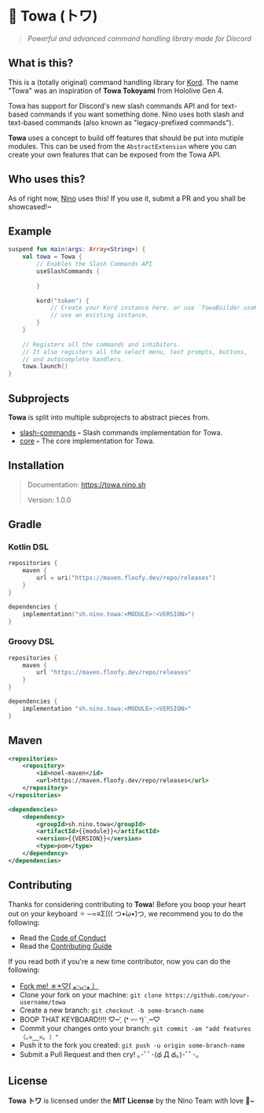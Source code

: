 # 👾 Towa (トワ)
> *Powerful and advanced command handling library made for Discord*

## What is this?
This is a (totally original) command handling library for [Kord](https://github.com/kordlib/kord). The name "Towa" was an inspiration
of **Towa Tokoyami** from Hololive Gen 4.

Towa has support for Discord's new slash commands API and for text-based commands if you want something done. Nino uses both slash
and text-based commands (also known as "legacy-prefixed commands").

**Towa** uses a concept to build off features that should be put into mutiple modules. This can be used from the `AbstractExtension`
where you can create your own features that can be exposed from the Towa API.

## Who uses this?
As of right now, [Nino](https://nino.sh) uses this! If you use it, submit a PR and you shall be showcased!~

## Example
```kotlin
suspend fun main(args: Array<String>) {
    val towa = Towa {
        // Enables the Slash Commands API
        useSlashCommands {
            
        }
        
        kord("token") {
            // Create your Kord instance here, or use `TowaBuilder.useKord` to
            // use an existing instance.
        }
    }
    
    // Registers all the commands and inhibitors.
    // It also registers all the select menu, text prompts, buttons,
    // and autocomplete handlers.
    towa.launch()
}
```

## Subprojects
**Towa** is split into multiple subprojects to abstract pieces from.

- [slash-commands](./slash-commands) **-** Slash commands implementation for Towa.
- [core](./core) **-** The core implementation for Towa.

## Installation
> Documentation: https://towa.nino.sh
>
> Version: 1.0.0

## Gradle
### Kotlin DSL
```kotlin
repositories {
    maven {
        url = uri("https://maven.floofy.dev/repo/releases")
    }
}

dependencies {
    implementation("sh.nino.towa:<MODULE>:<VERSION>")
}
```

### Groovy DSL
```groovy
repositories {
    maven {
        url "https://maven.floofy.dev/repo/releases"
    }
}

dependencies {
    implementation "sh.nino.towa:<MODULE>:<VERSION>"
}
```

## Maven
```xml
<repositories>
    <repository>
        <id>noel-maven</id>
        <url>https://maven.floofy.dev/repo/releases</url>
    </repository>
</repositories>
```

```xml
<dependencies>
    <dependency>
        <groupId>sh.nino.towa</groupId>
        <artifactId>{{module}}</artifactId>
        <version>{{VERSION}}</version>
        <type>pom</type>
    </dependency>
</dependencies>
```

## Contributing
Thanks for considering contributing to **Towa**! Before you boop your heart out on your keyboard ✧ ─=≡Σ((( つ•̀ω•́)つ, we recommend you to do the following:

- Read the [Code of Conduct](./.github/CODE_OF_CONDUCT.md)
- Read the [Contributing Guide](./.github/CONTRIBUTING.md)

If you read both if you're a new time contributor, now you can do the following:

- [Fork me! ＊*♡( ⁎ᵕᴗᵕ⁎ ）](https://github.com/NinoDiscord/towa/fork)
- Clone your fork on your machine: `git clone https://github.com/your-username/towa`
- Create a new branch: `git checkout -b some-branch-name`
- BOOP THAT KEYBOARD!!!! ♡┉ˏ͛ (❛ 〰 ❛)ˊˎ┉♡
- Commit your changes onto your branch: `git commit -am "add features （｡>‿‿<｡ ）"`
- Push it to the fork you created: `git push -u origin some-branch-name`
- Submit a Pull Request and then cry! ｡･ﾟﾟ･(థ Д థ。)･ﾟﾟ･｡

## License
**Towa トワ** is licensed under the **MIT License** by the Nino Team with love :purple_heart:~
